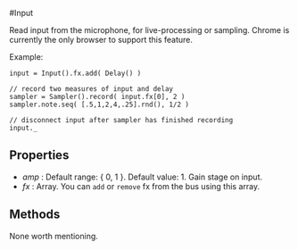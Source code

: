 #Input

Read input from the microphone, for live-processing or sampling. Chrome is currently the only browser to support this feature.

Example:
```
input = Input().fx.add( Delay() )

// record two measures of input and delay
sampler = Sampler().record( input.fx[0], 2 )
sampler.note.seq( [.5,1,2,4,.25].rnd(), 1/2 )

// disconnect input after sampler has finished recording
input._
```

## Properties

* _amp_ : Default range: { 0, 1 }. Default value: 1. Gain stage on input.
* _fx_ : Array. You can `add` or `remove` fx from the bus using this array.

## Methods

None worth mentioning.
